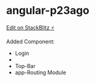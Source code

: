 # angular-p23ago

[Edit on StackBlitz ⚡️](https://stackblitz.com/edit/angular-p23ago)

Added Component:
* Login
*
* Top-Bar
* app-Routing Module